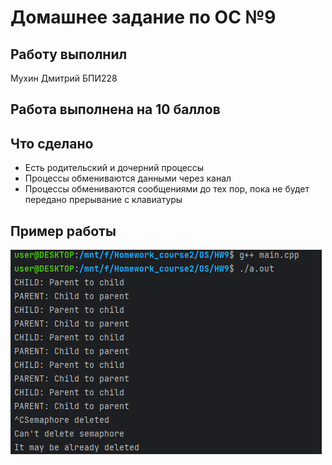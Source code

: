 # Домашнее задание по ОС №9

## Работу выполнил
Мухин Дмитрий БПИ228

## Работа выполнена на 10 баллов

## Что сделано
- Есть родительский и дочерний процессы
- Процессы обмениваются данными через канал
- Процессы обмениваются сообщениями до тех пор, пока не будет передано прерывание с клавиатуры

## Пример работы

![img.png](img.png)